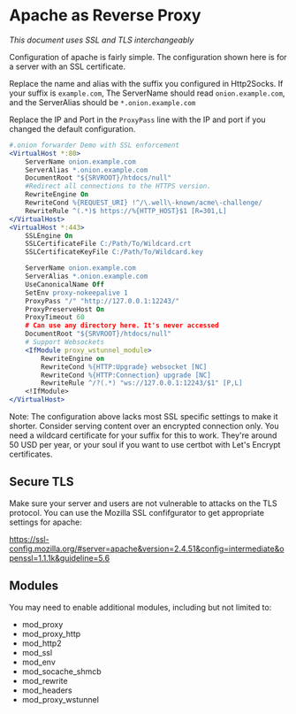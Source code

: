 # Apache as Reverse Proxy

*This document uses SSL and TLS interchangeably*

Configuration of apache is fairly simple.
The configuration shown here is for a server with an SSL certificate.

Replace the name and alias with the suffix you configured in Http2Socks.
If your suffix is `example.com`, The ServerName should read `onion.example.com`,
and the ServerAlias should be `*.onion.example.com`

Replace the IP and Port in the `ProxyPass` line with the IP and port if you changed the default configuration.

```apache
#.onion forwarder Demo with SSL enforcement
<VirtualHost *:80>
	ServerName onion.example.com
	ServerAlias *.onion.example.com
	DocumentRoot "${SRVROOT}/htdocs/null"
	#Redirect all connections to the HTTPS version.
	RewriteEngine On
	RewriteCond %{REQUEST_URI} !^/\.well\-known/acme\-challenge/
	RewriteRule ^(.*)$ https://%{HTTP_HOST}$1 [R=301,L]
</VirtualHost>
<VirtualHost *:443>
	SSLEngine On
	SSLCertificateFile C:/Path/To/Wildcard.crt
	SSLCertificateKeyFile C:/Path/To/Wildcard.key

	ServerName onion.example.com
	ServerAlias *.onion.example.com
	UseCanonicalName Off
	SetEnv proxy-nokeepalive 1
	ProxyPass "/" "http://127.0.0.1:12243/"
	ProxyPreserveHost On
	ProxyTimeout 60
	# Can use any directory here. It's never accessed
	DocumentRoot "${SRVROOT}/htdocs/null"
	# Support Websockets
	<IfModule proxy_wstunnel_module>
		RewriteEngine on
		RewriteCond %{HTTP:Upgrade} websocket [NC]
		RewriteCond %{HTTP:Connection} upgrade [NC]
		RewriteRule ^/?(.*) "ws://127.0.0.1:12243/$1" [P,L]
	<!IfModule>
</VirtualHost>
```

Note: The configuration above lacks most SSL specific settings to make it shorter.
Consider serving content over an encrypted connection only.
You need a wildcard certificate for your suffix for this to work.
They're around 50 USD per year, or your soul if you want to use certbot with Let's Encrypt certificates.

## Secure TLS

Make sure your server and users are not vulnerable to attacks on the TLS protocol.
You can use the Mozilla SSL confifgurator to get appropriate settings for apache:

https://ssl-config.mozilla.org/#server=apache&version=2.4.51&config=intermediate&openssl=1.1.1k&guideline=5.6

## Modules

You may need to enable additional modules, including but not limited to:

- mod_proxy
- mod_proxy_http
- mod_http2
- mod_ssl
- mod_env
- mod_socache_shmcb
- mod_rewrite
- mod_headers
- mod_proxy_wstunnel